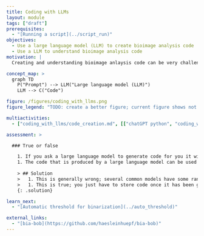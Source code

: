 ```yaml
---
title: Coding with LLMs
layout: module
tags: ["draft"]
prerequisites:
  - "[Running a script](../script_run)"
objectives:
  - Use a large language model (LLM) to create bioimage analysis code
  - Use a LLM to understand bioimage analysis code
motivation: |
  Creating and understanding bioimage anlaysis code can be very challenging, especially for coding beginners. Large language models (LLMs) are very useful tools to generate code based on instructions formulated in normal language. Moreover, LLMs can also be asked to explain parts of the code in normal language. Therefore, using LLMs can save a lot of time when creating code for bioimage analysis or other tasks. 

concept_map: >
  graph TD
    P("Prompt") --> LLM("Large language model (LLM)")
    LLM --> C("Code")

figure: /figures/coding_with_llms.png
figure_legend: "TODO: create a better figure; current figure shows not so great success using DALL-E"

multiactivities:
  - ["coding_with_llms/code_creation.md", [["chatGPT python", "coding_with_llms/code_creation_chatGPT_python.md"]]]

assessment: >

  ### True or false

    1. If you ask a large language model to generate code for you it will reprodcibly give you the exact same answer.
    1. The code that is produced by a large language model can be used to do reproducible science.
    
    > ## Solution
    >   1. This is generally wrong; several common models have some randomicity in their outputs.
    >   1. This is true; you just have to store code once it has been generated, e.g. using version control systems such as git.
    {: .solution}

learn_next:
  - "[Automatic threshold for binarization](../auto_threshold)"

external_links:
  - "[bia-bob](https://github.com/haesleinhuepf/bia-bob)"
---
```


